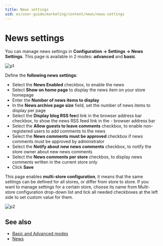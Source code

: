 ```yaml
---
title: News settings
uid: es/user-guide/marketing/content/news/news-settings
---
```


# News settings

You can manage news settings in **Configuration → Settings → News Settings**. This page is available in 2 modes: **advanced** and **basic**.

![p1](_static/news-settings/Setting-News1.png)

Define the **following news settings**:

- Select the **News Enabled** checkbox, to enable the news
- Select **Show on home page** to display the news item on your store homepage
- Enter the **Number of news items to display**
- In the **News archive page size** field, set the number of news items to display per page
- Select the **Display blog RSS fee**d link in the browser address bar checkbox, to show the news RSS feed link in the - browser address bar
- Select the **Allow guests to leave comments** checkbox, to enable non-registered users to add comments to the news
- Select the **News comments must be approved** checkbox if news comments must be approved by administrator
- Select the **Notify about new news comments** checkbox, to notify the store owner about new news comments
- Select the **News comments per store** checkbox, to display news comments written in the current store only
- Click **Save**

This page enables **multi-store configuration**, it means that the same settings can be defined for all stores, or differ from store to store. If you want to manage settings for a certain store, choose its name from Multi-store configuration drop-down list and tick all needed checkboxes at the left side to set custom value for them.

![p2](_static/news-settings/Setting-News%202.png)

## See also

- [Basic and Advanced modes](xref:es/user-guide/configuring/nopcommerce-interface)
- [News](xref:es/user-guide/marketing/content/news/index)
